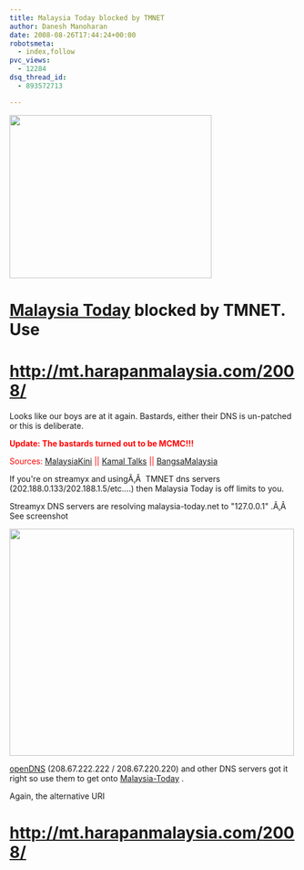 ```yaml
---
title: Malaysia Today blocked by TMNET
author: Danesh Manoharan
date: 2008-08-26T17:44:24+00:00
robotsmeta:
  - index,follow
pvc_views:
  - 12284
dsq_thread_id:
  - 893572713

---
```

[<img loading="lazy" class="alignnone size-medium wp-image-854" title="malaysia-today-blocked" src="/wp-content/uploads/2008/08/malaysia-today-blocked.png" alt="" width="355" height="286" />][1]

# [Malaysia Today][2] blocked by TMNET. Use

# <span style="text-decoration: underline;"><span style="text-decoration: underline;"><span style="text-decoration: underline;"><span style="text-decoration: underline;">http://mt.harapanmalaysia.com/2008/</span></span></span></span>

Looks like our boys are at it again. Bastards, either their DNS is un-patched or this is deliberate.

<span style="color: #ff0000;"><strong>Update: The bastards turned out to be MCMC!!!</strong></span>

<span style="color: #ff0000;">Sources: <a href="http://www.malaysiakini.com/news/88683">MalaysiaKini</a> || <a href="http://kamal-talksmalaysia.blogspot.com/2008/08/malaysia-today-blocked-order-from-mcmc.html">Kamal Talks</a> || <a href="http://bangmalaysia.wordpress.com/2008/08/27/malaysia-today-blocked-order-from-mcmc/">BangsaMalaysia</a></span>

If you're on streamyx and usingÃ‚Â  TMNET dns servers (202.188.0.133/202.188.1.5/etc....) then Malaysia Today is off limits to you.

Streamyx DNS servers are resolving malaysia-today.net to "127.0.0.1" .Ã‚Â  See screenshot

[<img loading="lazy" class="alignnone size-medium wp-image-853" title="malaysia-today-blocked-dns" src="/wp-content/uploads/2008/08/malaysia-today-blocked-dns-500x398.png" alt="" width="500" height="398" srcset="/wp-content/uploads/2008/08/malaysia-today-blocked-dns-500x398.png 500w, /wp-content/uploads/2008/08/malaysia-today-blocked-dns.png 752w" sizes="(max-width: 500px) 100vw, 500px" />][3]

[openDNS][4] (208.67.222.222 / 208.67.220.220) and other DNS servers got it right so use them to get onto [Malaysia-Today][2] .

Again, the alternative URI

# <span style="text-decoration: underline;"><span style="text-decoration: underline;">http://mt.harapanmalaysia.com/2008/</span></span>

 [1]: /wp-content/uploads/2008/08/malaysia-today-blocked.png
 [2]: http://www.malaysia-today.net/2008/
 [3]: /wp-content/uploads/2008/08/malaysia-today-blocked-dns.png
 [4]: http://www.opendns.com/